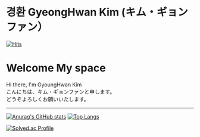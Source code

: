 # 경환 GyeongHwan Kim (キム・ギョンファン）
[![Hits](https://hits.seeyoufarm.com/api/count/incr/badge.svg?url=https%3A%2F%2Fgithub.com%2FKimGH-kor&count_bg=%2379C83D&title_bg=%23000000&icon=redhat.svg&icon_color=%23E7E7E7&title=hits&edge_flat=false)](https://hits.seeyoufarm.com)
<br>
<h1>Welcome My space</h1>
Hi there, I'm GyoungHwan Kim
<br>
こんにちは、キム・ギョンファンと申します。
<br>
どうぞよろしくお願いいたします。
<br>
<hr>

[![Anurag's GitHub stats](https://github-readme-stats.vercel.app/api?username=KimGH-kor)](https://github.com/anuraghazra/github-readme-stats)
[![Top Langs](https://github-readme-stats.vercel.app/api/top-langs/?username=KimGH-kor&layout=compact)](https://github.com/anuraghazra/github-readme-stats)

[![Solved.ac Profile](http://mazassumnida.wtf/api/v2/generate_badge?boj=socoolq)](https://solved.ac/socoolq/)






